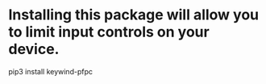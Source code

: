 Installing this package will allow you to limit input controls on your device.
===============================================================================
pip3 install keywind-pfpc